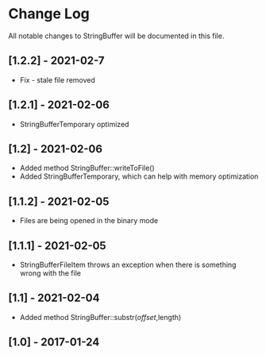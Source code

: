 # Change Log
All notable changes to StringBuffer will be documented in this file.

## [1.2.2] - 2021-02-7

- Fix - stale file removed

## [1.2.1] - 2021-02-06

- StringBufferTemporary optimized

## [1.2] - 2021-02-06

- Added method StringBuffer::writeToFile()
- Added StringBufferTemporary, which can help with memory optimization

## [1.1.2] - 2021-02-05

- Files are being opened in the binary mode

## [1.1.1] - 2021-02-05

- StringBufferFileItem throws an exception when there is something wrong with the file

## [1.1] - 2021-02-04

- Added method StringBuffer::substr($offset,$length)

## [1.0] - 2017-01-24
